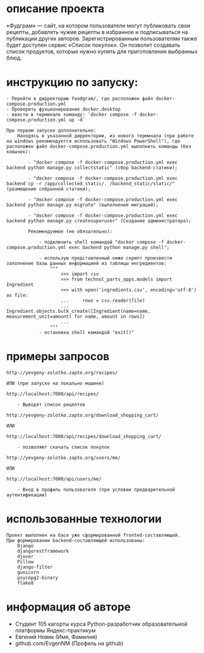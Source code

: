
# описание проекта

«Фудграм» — сайт, на котором пользователи могут публиковать свои рецепты, добавлять чужие рецепты в избранное и подписываться на публикации других авторов. Зарегистрированным пользователям также будет доступен сервис «Список покупок». Он позволит создавать список продуктов, которые нужно купить для приготовления выбранных блюд.


# инструкцию по запуску:
    - Перейти в дирректорию foodgram/, где расположен файл docker-compose.production.yml
    - Проверить фукционирование docker.desktop
    - ввести в терминале команду: `docker compose -f docker-compose.production.yml up -d`

    При первом запуске дополнительно:
        Находясь в указанной дирректории, из нового терминала (при работе на windows рекомендуется использовать "Windows PowerShell"), где расположен файл docker-compose.production.yml выполнить команды (без ковычек):

            - "docker compose -f docker-compose.production.yml exec backend python manage.py collectstatic" (сбор backend-статики);

            - "docker compose -f docker-compose.production.yml exec backend cp -r /app/collected_static/. /backend_static/static/" (размещение собранной статики);

            - "docker compose -f docker-compose.production.yml exec backend python manage.py migrate" (выполнение миграций);

            - "docker compose -f docker-compose.production.yml exec backend python manage.py createsuperuser" (Создание администратора);

            Рекомендуемое (не обязательно):

                - подключить shell командой "docker compose -f docker-compose.production.yml exec backend python manage.py shell";

                - использую представленный ниже скрипт произвести заполнение базы данных информацией из таблицы ингредиентов:
                    """
                        >>> import csv
                        >>> from technol_parts_apps.models import Ingredient
                        >>> with open('ingredients.csv', encoding='utf-8') as file:
                        ...     rows = csv.reader(file)
                        ...     Ingredient.objects.bulk_create([Ingredient(name=name, measurement_unit=amount) for name, amount in rows])
                        ...
                    """
                - остановка shell командой "exit()"

# примеры запросов

    http://yevgeny-zolotko.zapto.org/recipes/

    ИЛИ (при запуске на локально машине)

    http://localhost:7000/api/recipes/

        - Выводят список рецептов

    http://yevgeny-zolotko.zapto.org/download_shopping_cart/

    ИЛИ

    http://localhost:7000/api/recipes/download_shopping_cart/

        - позволяют скачать список покупок

    http://yevgeny-zolotko.zapto.org/users/me/

    ИЛИ

    http://localhost:7000/api/users/me/

        - Вход в профиль пользователя (при условии предварительной аутентификации)


# использованные технологии
    Проект выполнен на басе уже сформированной fronted-составляющей.
    При формировании backend-составляющей использованы:
        Django
        djangorestframework
        djoser
        Pillow
        django-filter
        gunicorn
        psycopg2-binary
        flake8

# информация об авторе
 - Студент 105 кагорты курса Python-разработчик образовательной платформы Яндекс-практикум
 - Евгений Новик (Имя, Фамилия)
 - github.com/EvgenNM (Профиль на github)